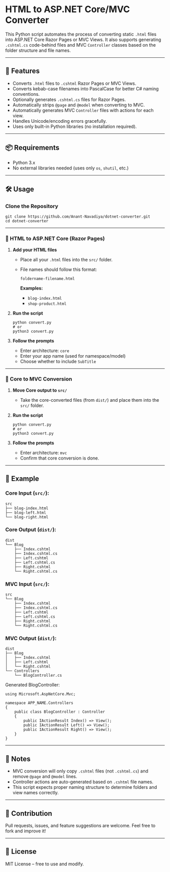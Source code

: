 # HTML to ASP.NET Core/MVC Converter

This Python script automates the process of converting static `.html` files into ASP.NET Core Razor Pages or MVC Views. It also supports generating `.cshtml.cs` code-behind files and MVC `Controller` classes based on the folder structure and file names.

---

## 🚀 Features

- Converts `.html` files to `.cshtml` Razor Pages or MVC Views.
- Converts kebab-case filenames into PascalCase for better C# naming conventions.
- Optionally generates `.cshtml.cs` files for Razor Pages.
- Automatically strips `@page` and `@model` when converting to MVC.
- Automatically generates MVC `Controller` files with actions for each view.
- Handles Unicode/encoding errors gracefully.
- Uses only built-in Python libraries (no installation required).

---

## 📦 Requirements

- Python 3.x  
- No external libraries needed (uses only `os`, `shutil`, etc.)

---

## 🛠️ Usage

### Clone the Repository

```
git clone https://github.com/Anant-Navadiya/dotnet-converter.git
cd dotnet-converter
```
---

### 🔧 HTML to ASP.NET Core (Razor Pages)

1. **Add your HTML files**  
   - Place all your `.html` files into the `src/` folder.  
   - File names should follow this format:

        ```
        foldername-filename.html
        ```

        **Examples:**
        - `blog-index.html`
        - `shop-product.html`

2. **Run the script**

   ```
   python convert.py
   # or
   python3 convert.py
   ```

3. **Follow the prompts**
   - Enter architecture: `core`
   - Enter your app name (used for namespace/model)
   - Choose whether to include `SubTitle`

---

### 🔁 Core to MVC Conversion

1. **Move Core output to `src/`**  
   - Take the core-converted files (from `dist/`) and place them into the `src/` folder.

2. **Run the script**

   ```
   python convert.py
   # or
   python3 convert.py
   ```

3. **Follow the prompts**
   - Enter architecture: `mvc`
   - Confirm that core conversion is done.


---

## 📄 Example

### Core Input (`src/`):

```
src
├── blog-index.html
├── blog-left.html
└── blog-right.html
```

### Core Output (`dist/`):

```
dist
└── Blog
    ├── Index.cshtml
    ├── Index.cshtml.cs
    ├── Left.cshtml
    ├── Left.cshtml.cs
    ├── Right.cshtml
    └── Right.cshtml.cs
```
### MVC Input (`src/`):

```
src
└── Blog
    ├── Index.cshtml
    ├── Index.cshtml.cs
    ├── Left.cshtml
    ├── Left.cshtml.cs
    ├── Right.cshtml
    └── Right.cshtml.cs
```
### MVC Output (`dist/`):

```
dist
├── Blog
│   ├── Index.cshtml
│   ├── Left.cshtml
│   └── Right.cshtml
└── Controllers
    └── BlogController.cs
```

Generated BlogController:

```
using Microsoft.AspNetCore.Mvc;

namespace APP_NAME.Controllers
{
    public class BlogController : Controller
    {
        public IActionResult Index() => View();
        public IActionResult Left() => View();
        public IActionResult Right() => View();
    }
}
```

---

## 📌 Notes

- MVC conversion will only copy `.cshtml` files (not `.cshtml.cs`) and remove `@page` and `@model` lines.
- Controller actions are auto-generated based on `.cshtml` file names.
- This script expects proper naming structure to determine folders and view names correctly.

---

## 🙌 Contribution

Pull requests, issues, and feature suggestions are welcome. Feel free to fork and improve it!

---

## 📄 License

MIT License – free to use and modify.
